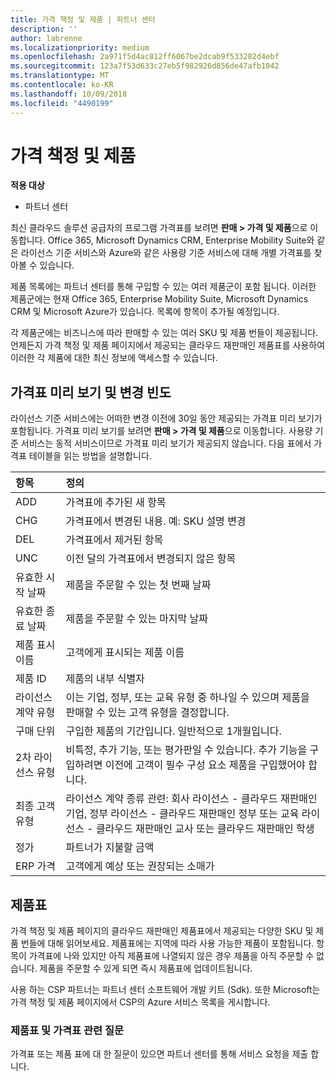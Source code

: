 ```yaml
---
title: 가격 책정 및 제품 | 파트너 센터
description: ''
author: labrenne
ms.localizationpriority: medium
ms.openlocfilehash: 2a971f5d4ac812ff6067be2dcab9f533282d4ebf
ms.sourcegitcommit: 123a7f53d633c27eb5f982926d856de47afb1042
ms.translationtype: MT
ms.contentlocale: ko-KR
ms.lasthandoff: 10/09/2018
ms.locfileid: "4490199"
---
```

# <a name="pricing-and-offers"></a>가격 책정 및 제품

**적용 대상**

-  파트너 센터

최신 클라우드 솔루션 공급자의 프로그램 가격표를 보려면 **판매 > 가격 및 제품**으로 이동합니다. Office 365, Microsoft Dynamics CRM, Enterprise Mobility Suite와 같은 라이선스 기준 서비스와 Azure와 같은 사용량 기준 서비스에 대해 개별 가격표를 찾아볼 수 있습니다. 

제품 목록에는 파트너 센터를 통해 구입할 수 있는 여러 제품군이 포함 됩니다. 이러한 제품군에는 현재 Office 365, Enterprise Mobility Suite, Microsoft Dynamics CRM 및 Microsoft Azure가 있습니다. 목록에 항목이 추가될 예정입니다.

각 제품군에는 비즈니스에 따라 판매할 수 있는 여러 SKU 및 제품 번들이 제공됩니다. 언제든지 가격 책정 및 제품 페이지에서 제공되는 클라우드 재판매인 제품표를 사용하여 이러한 각 제품에 대한 최신 정보에 액세스할 수 있습니다.

## <a name="pricelist-preview-and-change-frequency"></a>가격표 미리 보기 및 변경 빈도 

라이선스 기준 서비스에는 어떠한 변경 이전에 30일 동안 제공되는 가격표 미리 보기가 포함됩니다. 가격표 미리 보기를 보려면 **판매 > 가격 및 제품**으로 이동합니다. 사용량 기준 서비스는 동적 서비스이므로 가격표 미리 보기가 제공되지 않습니다. 다음 표에서 가격표 테이블을 읽는 방법을 설명합니다.

|**항목**        |**정의**      |
|:-----------   |:-----------   |
|ADD   |가격표에 추가된 새 항목|
|CHG   |가격표에서 변경된 내용. 예: SKU 설명 변경|
|DEL   |가격표에서 제거된 항목|
|UNC   |이전 달의 가격표에서 변경되지 않은 항목   |
|유효한 시작 날짜   |제품을 주문할 수 있는 첫 번째 날짜    |
|유효한 종료 날짜   |제품을 주문할 수 있는 마지막 날짜   |
|제품 표시 이름   |고객에게 표시되는 제품 이름   |
|제품 ID   |제품의 내부 식별자   |
|라이선스 계약 유형   |이는 기업, 정부, 또는 교육 유형 중 하나일 수 있으며 제품을 판매할 수 있는 고객 유형을 결정합니다.|
|구매 단위   |구입한 제품의 기간입니다. 일반적으로 1개월입니다.   |
|2차 라이선스 유형   |비특정, 추가 기능, 또는 평가판일 수 있습니다. 추가 기능을 구입하려면 이전에 고객이 필수 구성 요소 제품을 구입했어야 합니다.|
|최종 고객 유형   |라이선스 계약 종류 관련: 회사 라이선스 - 클라우드 재판매인 기업, 정부 라이선스 - 클라우드 재판매인 정부 또는 교육 라이선스 - 클라우드 재판매인 교사 또는 클라우드 재판매인 학생   |
|정가   |파트너가 지불할 금액   |
|ERP 가격   |고객에게 예상 또는 권장되는 소매가   |

## <a name="offers-matrix"></a>제품표

가격 책정 및 제품 페이지의 클라우드 재판매인 제품표에서 제공되는 다양한 SKU 및 제품 번들에 대해 읽어보세요. 제품표에는 지역에 따라 사용 가능한 제품이 포함됩니다. 항목이 가격표에 나와 있지만 아직 제품표에 나열되지 않은 경우 제품을 아직 주문할 수 없습니다. 제품을 주문할 수 있게 되면 즉시 제품표에 업데이트됩니다.

사용 하는 CSP 파트너는 파트너 센터 소프트웨어 개발 키트 (Sdk). 또한 Microsoft는 가격 책정 및 제품 페이지에서 CSP의 Azure 서비스 목록을 게시합니다.

### <a name="offers-matrix-and-pricelist-questions"></a>제품표 및 가격표 관련 질문

가격표 또는 제품 표에 대 한 질문이 있으면 파트너 센터를 통해 서비스 요청을 제출 합니다.
